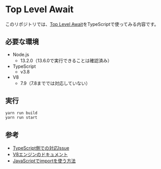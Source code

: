 # Top Level Await

このリポジトリでは、[Top Level Await](https://github.com/tc39/proposal-top-level-await)をTypeScriptで使ってみる内容です。

## 必要な環境

- Node.js
  - 13.2.0（13.6.0で実行できることは確認済み）
- TypeScript
  - v3.8
- V8
  - 7.9（7.8まででは対応していない）

## 実行

```.sh
yarn run build
yarn run start
```

## 参考

- [TypeScript側での対応Issue](https://github.com/microsoft/TypeScript/issues/25988)
- [V8エンジンのドキュメント](https://v8.dev/features/top-level-await)
- [JavaScriptでimportを使う方法](https://github.com/microsoft/TypeScript/issues/18442)
